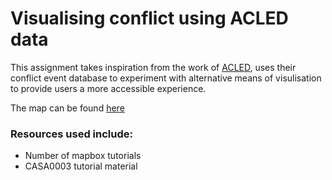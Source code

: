 # Visualising conflict using ACLED data

This assignment takes inspiration from the work of [ACLED](http://acleddata.com), uses their conflict event database to experiment with alternative means of visulisation to provide users a more accessible experience.

The map can be found [here](https://antoniosfiala.github.io/ACLED_vis/index)

### Resources used include:
- Number of mapbox tutorials
- CASA0003 tutorial material

